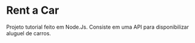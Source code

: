# Rent a Car

Projeto tutorial feito em Node.Js. Consiste em uma API para disponibilizar aluguel de carros.

